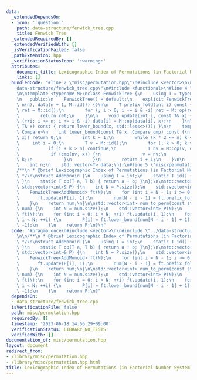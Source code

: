 ```yaml
---
data:
  _extendedDependsOn:
  - icon: ':question:'
    path: data-structure/fenwick_tree.cpp
    title: Fenwick Tree
  _extendedRequiredBy: []
  _extendedVerifiedWith: []
  _isVerificationFailed: false
  _pathExtension: hpp
  _verificationStatusIcon: ':warning:'
  attributes:
    document_title: Lexicographic Index of Permutations (in Factorial Number System)
    links: []
  bundledCode: "#line 2 \"misc/permutation.hpp\"\n#include <vector>\n\n#line 2 \"\
    data-structure/fenwick_tree.cpp\"\n#include <functional>\n#line 4 \"data-structure/fenwick_tree.cpp\"\
    \n\ntemplate <typename M>\nclass FenwickTree {\n    using T = typename M::T;\n\
    \n   public:\n    FenwickTree() = default;\n    explicit FenwickTree(int n) :\
    \ n(n), data(n + 1, M::id()) {}\n\n    T prefix_fold(int i) const {\n        T\
    \ ret = M::id();\n        for (; i > 0; i -= i & -i) ret = M::op(ret, data[i]);\n\
    \        return ret;\n    }\n\n    void update(int i, const T& x) {\n        for\
    \ (++i; i <= n; i += i & -i) data[i] = M::op(data[i], x);\n    }\n\n    int lower_bound(const\
    \ T& x) const { return lower_bound(x, std::less<>()); }\n\n    template <typename\
    \ Compare>\n    int lower_bound(const T& x, Compare cmp) const {\n        if (!cmp(M::id(),\
    \ x)) return 0;\n        int k = 1;\n        while (k * 2 <= n) k <<= 1;\n   \
    \     int i = 0;\n        T v = M::id();\n        for (; k > 0; k >>= 1) {\n \
    \           if (i + k > n) continue;\n            T nv = M::op(v, data[i + k]);\n\
    \            if (cmp(nv, x)) {\n                v = nv;\n                i +=\
    \ k;\n            }\n        }\n        return i + 1;\n    }\n\n   private:\n\
    \    int n;\n    std::vector<T> data;\n};\n#line 5 \"misc/permutation.hpp\"\n\n\
    /**\n * @brief Lexicographic Index of Permutations (in Factorial Number System)\n\
    \ */\n\nstruct AddMonoid {\n    using T = int;\n    static T id() { return 0;\
    \ }\n    static T op(T a, T b) { return a + b; }\n};\n\nstd::vector<int> perm_to_num(const\
    \ std::vector<int>& P) {\n    int N = P.size();\n    std::vector<int> num(N);\n\
    \    FenwickTree<AddMonoid> ft(N);\n    for (int i = N - 1; i >= 0; --i) {\n \
    \       ft.update(P[i], 1);\n        num[N - i - 1] = ft.prefix_fold(P[i]);\n\
    \    }\n    return num;\n}\n\nstd::vector<int> num_to_perm(const std::vector<int>&\
    \ num) {\n    int N = num.size();\n    std::vector<int> P(N);\n    FenwickTree<AddMonoid>\
    \ ft(N);\n    for (int i = 0; i < N; ++i) ft.update(i, 1);\n    for (int i = 0;\
    \ i < N; ++i) {\n        P[i] = ft.lower_bound(num[N - i - 1] + 1);\n        ft.update(P[i],\
    \ -1);\n    }\n    return P;\n}\n"
  code: "#pragma once\n#include <vector>\n\n#include \"../data-structure/fenwick_tree.cpp\"\
    \n\n/**\n * @brief Lexicographic Index of Permutations (in Factorial Number System)\n\
    \ */\n\nstruct AddMonoid {\n    using T = int;\n    static T id() { return 0;\
    \ }\n    static T op(T a, T b) { return a + b; }\n};\n\nstd::vector<int> perm_to_num(const\
    \ std::vector<int>& P) {\n    int N = P.size();\n    std::vector<int> num(N);\n\
    \    FenwickTree<AddMonoid> ft(N);\n    for (int i = N - 1; i >= 0; --i) {\n \
    \       ft.update(P[i], 1);\n        num[N - i - 1] = ft.prefix_fold(P[i]);\n\
    \    }\n    return num;\n}\n\nstd::vector<int> num_to_perm(const std::vector<int>&\
    \ num) {\n    int N = num.size();\n    std::vector<int> P(N);\n    FenwickTree<AddMonoid>\
    \ ft(N);\n    for (int i = 0; i < N; ++i) ft.update(i, 1);\n    for (int i = 0;\
    \ i < N; ++i) {\n        P[i] = ft.lower_bound(num[N - i - 1] + 1);\n        ft.update(P[i],\
    \ -1);\n    }\n    return P;\n}"
  dependsOn:
  - data-structure/fenwick_tree.cpp
  isVerificationFile: false
  path: misc/permutation.hpp
  requiredBy: []
  timestamp: '2023-06-18 14:56:29+09:00'
  verificationStatus: LIBRARY_NO_TESTS
  verifiedWith: []
documentation_of: misc/permutation.hpp
layout: document
redirect_from:
- /library/misc/permutation.hpp
- /library/misc/permutation.hpp.html
title: Lexicographic Index of Permutations (in Factorial Number System)
---
```


